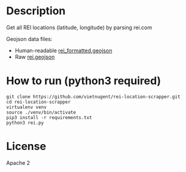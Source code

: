 # Description
Get all REI locations (latitude, longitude) by parsing rei.com

Geojson data files:
- Human-readable [rei_formatted.geojson](rei_formatted.geojson)
- Raw [rei.geojson](rei.geojson)

# How to run (python3 required)

```
git clone https://github.com/vietnugent/rei-location-scrapper.git
cd rei-location-scrapper
virtualenv venv
source ./venv/bin/activate
pip3 install -r requirements.txt
python3 rei.py
```

# License
Apache 2
